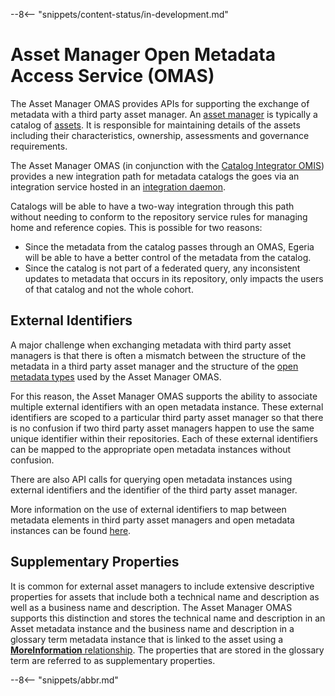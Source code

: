 <!-- SPDX-License-Identifier: CC-BY-4.0 -->
<!-- Copyright Contributors to the Egeria project 2020. -->

--8<-- "snippets/content-status/in-development.md"

# Asset Manager Open Metadata Access Service (OMAS)

The Asset Manager OMAS provides APIs for supporting the
exchange of metadata with a third party asset manager.
An [asset manager](./concepts/software-server-capability)
is typically a catalog of [assets](./concepts/asset).  It is responsible
for maintaining details of the assets including their characteristics,
ownership, assessments and governance requirements.

The Asset Manager OMAS (in conjunction with the
[Catalog Integrator OMIS](./services/omis/catalog-integrator/overview))
provides a new integration path for metadata catalogs the goes
via an integration service hosted in an
[integration daemon](./concepts/integration-daemon).

Catalogs will be able to have a two-way integration through this
path without needing to conform to the repository service rules
for managing home and reference copies. This is possible for two reasons:

* Since the metadata from the catalog passes through an OMAS, 
Egeria will be able to have a better control of the metadata from the catalog.
* Since the catalog is not part of a federated query, 
any inconsistent updates to metadata that occurs in its repository, 
only impacts the users of that catalog and not the whole cohort.

## External Identifiers

A major challenge when exchanging metadata with third party asset managers is that
there is often a mismatch between the structure of the metadata in a
third party asset manager and the structure of the
[open metadata types](./types)
used by the Asset Manager OMAS.

For this reason, the Asset Manager OMAS supports the ability to associate multiple
external identifiers with an open metadata instance.  These external identifiers are scoped
to a particular third party asset manager so that there is no confusion if two
third party asset managers happen to use the same unique identifier within their repositories.
Each of these external identifiers can be mapped to the appropriate open metadata instances without confusion.

There are also API calls for querying open metadata instances
using external identifiers and the identifier of the third party asset manager.

More information on the use of external identifiers to map between metadata elements in
third party asset managers and open metadata instances can be found
[here](./features/external-identifiers/overview).


## Supplementary Properties

It is common for external asset managers to include extensive descriptive properties for assets
that include both a technical name and description as well as a business name and description.
The Asset Manager OMAS supports this distinction and stores the technical name and
description in an Asset metadata instance and the business name and description in a glossary term
metadata instance that is linked to the asset using a
[**MoreInformation** relationship](./types/0/0019-More-Information).
The properties that are stored in the glossary term are referred to as supplementary properties.

--8<-- "snippets/abbr.md"
